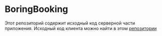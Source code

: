 # BoringBooking

Этот репозиторий содержит исходный код серверной части приложения.
Исходный код клиента можно найти в этом [репозитории](https://github.com/anarsiel/BoringBookingClient)
